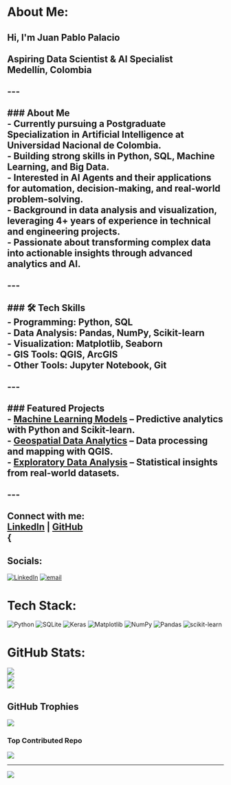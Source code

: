 #  About Me:
##  Hi, I'm Juan Pablo Palacio<br><br> **Aspiring Data Scientist & AI Specialist**  <br> Medellín, Colombia  <br><br>---<br><br>###  About Me<br>-  Currently pursuing a **Postgraduate Specialization in Artificial Intelligence** at Universidad Nacional de Colombia.<br>-  Building strong skills in **Python, SQL, Machine Learning, and Big Data**.<br>-  Interested in **AI Agents** and their applications for automation, decision-making, and real-world problem-solving.<br>-  Background in **data analysis and visualization**, leveraging 4+ years of experience in technical and engineering projects.<br>-  Passionate about **transforming complex data into actionable insights** through advanced analytics and AI.<br><br>---<br><br>### 🛠 Tech Skills<br>- **Programming:** Python, SQL  <br>- **Data Analysis:** Pandas, NumPy, Scikit-learn  <br>- **Visualization:** Matplotlib, Seaborn  <br>- **GIS Tools:** QGIS, ArcGIS  <br>- **Other Tools:** Jupyter Notebook, Git  <br><br>---<br><br>###  Featured Projects<br>-  **[Machine Learning Models](#)** – Predictive analytics with Python and Scikit-learn.<br>-  **[Geospatial Data Analytics](#)** – Data processing and mapping with QGIS.<br>-  **[Exploratory Data Analysis](#)** – Statistical insights from real-world datasets.<br><br>---<br><br> **Connect with me:**  <br>[LinkedIn](https://linkedin.com/in/juanpablopalacioperez) | [GitHub](https://github.com/JuanTA97)<br>{


##  Socials:
[![LinkedIn](https://img.shields.io/badge/LinkedIn-%230077B5.svg?logo=linkedin&logoColor=white)](https://linkedin.com/in/juanpablopalacioperez) [![email](https://img.shields.io/badge/Email-D14836?logo=gmail&logoColor=white)](mailto:juanpablopalacio97@hotmail.com) 

#  Tech Stack:
![Python](https://img.shields.io/badge/python-3670A0?style=for-the-badge&logo=python&logoColor=ffdd54) ![SQLite](https://img.shields.io/badge/sqlite-%2307405e.svg?style=for-the-badge&logo=sqlite&logoColor=white) ![Keras](https://img.shields.io/badge/Keras-%23D00000.svg?style=for-the-badge&logo=Keras&logoColor=white) ![Matplotlib](https://img.shields.io/badge/Matplotlib-%23ffffff.svg?style=for-the-badge&logo=Matplotlib&logoColor=black) ![NumPy](https://img.shields.io/badge/numpy-%23013243.svg?style=for-the-badge&logo=numpy&logoColor=white) ![Pandas](https://img.shields.io/badge/pandas-%23150458.svg?style=for-the-badge&logo=pandas&logoColor=white) ![scikit-learn](https://img.shields.io/badge/scikit--learn-%23F7931E.svg?style=for-the-badge&logo=scikit-learn&logoColor=white)
#  GitHub Stats:
![](https://github-readme-stats.vercel.app/api?username=JuanTA97&theme=dark&hide_border=false&include_all_commits=false&count_private=false)<br/>
![](https://nirzak-streak-stats.vercel.app/?user=JuanTA97&theme=dark&hide_border=false)<br/>
![](https://github-readme-stats.vercel.app/api/top-langs/?username=JuanTA97&theme=dark&hide_border=false&include_all_commits=false&count_private=false&layout=compact)

##  GitHub Trophies
![](https://github-profile-trophy.vercel.app/?username=JuanTA97&theme=radical&no-frame=false&no-bg=true&margin-w=4)

###  Top Contributed Repo
![](https://github-contributor-stats.vercel.app/api?username=JuanTA97&limit=5&theme=dark&combine_all_yearly_contributions=true)

---
[![](https://visitcount.itsvg.in/api?id=JuanTA97&icon=0&color=0)](https://visitcount.itsvg.in)

<!-- Proudly created with GPRM ( https://gprm.itsvg.in ) -->
